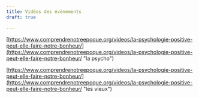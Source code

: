 ```yaml
---
title: Vidéos des évènements
draft: true

---
```

[https://www.comprendrenotreepoque.org/videos/la-psychologie-positive-peut-elle-faire-notre-bonheur/](https://www.comprendrenotreepoque.org/videos/la-psychologie-positive-peut-elle-faire-notre-bonheur/ "la psycho")

[https://www.comprendrenotreepoque.org/videos/la-psychologie-positive-peut-elle-faire-notre-bonheur/](https://www.comprendrenotreepoque.org/videos/la-psychologie-positive-peut-elle-faire-notre-bonheur/ "les vieux")